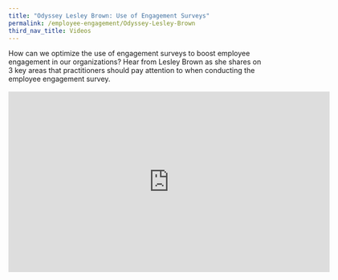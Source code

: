 ```yaml
---
title: "Odyssey Lesley Brown: Use of Engagement Surveys"
permalink: /employee-engagement/Odyssey-Lesley-Brown
third_nav_title: Videos
---
```


How can we optimize the use of engagement surveys to boost employee engagement in our organizations? Hear from Lesley Brown as she shares on 3 key areas that practitioners should pay attention to when conducting the employee engagement survey.<br><br><iframe src="https://player.vimeo.com/video/145474501?h=d2aac4606d" width="640" height="360" frameborder="0" allow="autoplay; fullscreen; picture-in-picture" allowfullscreen></iframe>

